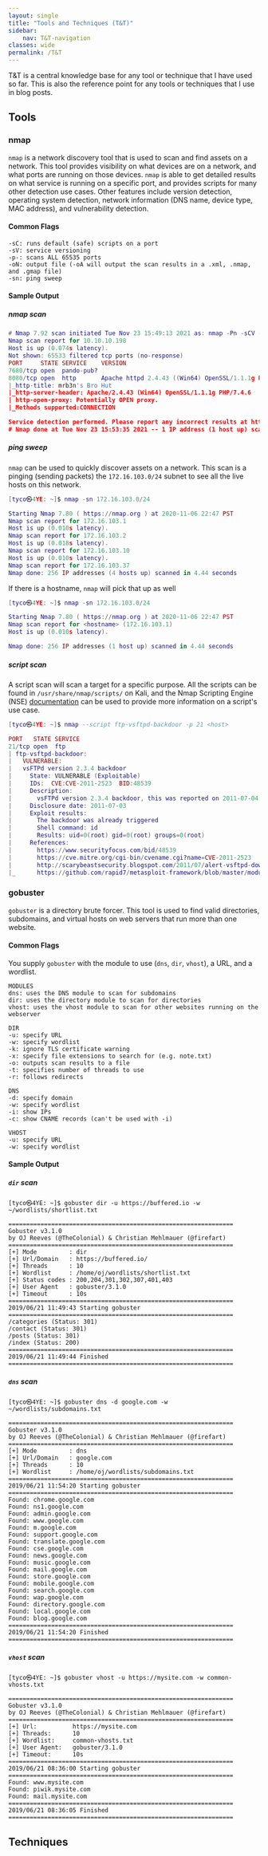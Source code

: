 ```yaml
---
layout: single
title: "Tools and Techniques (T&T)"
sidebar:
    nav: T&T-navigation
classes: wide
permalink: /T&T
---
```


T&T is a central knowledge base for any tool or technique that I have used so far. This is also the reference point for any tools or techniques that I use in blog posts.

## Tools

### nmap

`nmap` is a network discovery tool that is used to scan and find assets on a network. This tool provides visibility on what devices are on a network, and what ports are running on those devices. `nmap` is able to get detailed results on what service is running on a specific port, and provides scripts for many other detection use cases. Other features include version detection, operating system detection, network information (DNS name, device type, MAC address), and vulnerability detection.

#### Common Flags

```
-sC: runs default (safe) scripts on a port
-sV: service versioning
-p-: scans ALL 65535 ports
-oN: output file (-oA will output the scan results in a .xml, .nmap, and .gmap file)
-sn: ping sweep
```

#### Sample Output

##### nmap scan

```lua
# Nmap 7.92 scan initiated Tue Nov 23 15:49:13 2021 as: nmap -Pn -sCV -p- -oN buff 10.10.10.198
Nmap scan report for 10.10.10.198
Host is up (0.074s latency).
Not shown: 65533 filtered tcp ports (no-response)
PORT     STATE SERVICE    VERSION
7680/tcp open  pando-pub?
8080/tcp open  http       Apache httpd 2.4.43 ((Win64) OpenSSL/1.1.1g PHP/7.4.6)
|_http-title: mrb3n's Bro Hut
|_http-server-header: Apache/2.4.43 (Win64) OpenSSL/1.1.1g PHP/7.4.6
| http-open-proxy: Potentially OPEN proxy.
|_Methods supported:CONNECTION

Service detection performed. Please report any incorrect results at https://nmap.org/submit/ .
# Nmap done at Tue Nov 23 15:53:35 2021 -- 1 IP address (1 host up) scanned in 261.93 seconds
```

##### ping sweep

`nmap` can be used to quickly discover assets on a network. This scan is a pinging (sending packets) the `172.16.103.0/24` subnet to see all the live hosts on this network.

```lua
[tyco㉿4YE: ~]$ nmap -sn 172.16.103.0/24

Starting Nmap 7.80 ( https://nmap.org ) at 2020-11-06 22:47 PST
Nmap scan report for 172.16.103.1
Host is up (0.010s latency).
Nmap scan report for 172.16.103.2
Host is up (0.018s latency).
Nmap scan report for 172.16.103.10
Host is up (0.010s latency).
Nmap scan report for 172.16.103.37
Nmap done: 256 IP addresses (4 hosts up) scanned in 4.44 seconds
```

If there is a hostname, `nmap` will pick that up as well

```lua
[tyco㉿4YE: ~]$ nmap -sn 172.16.103.0/24

Starting Nmap 7.80 ( https://nmap.org ) at 2020-11-06 22:47 PST
Nmap scan report for <hostname> (172.16.103.1)
Host is up (0.010s latency).

Nmap done: 256 IP addresses (1 host up) scanned in 4.44 seconds
```

##### script scan

A script scan will scan a target for a specific purpose. All the scripts can be found in `/usr/share/nmap/scripts/` on Kali, and the Nmap Scripting Engine (NSE) [documentation](https://nmap.org/nsedoc/) can be used to provide more information on a script's use case.

```lua
[tyco㉿4YE: ~]$ nmap --script ftp-vsftpd-backdoor -p 21 <host>

PORT   STATE SERVICE
21/tcp open  ftp
| ftp-vsftpd-backdoor:
|   VULNERABLE:
|   vsFTPd version 2.3.4 backdoor
|     State: VULNERABLE (Exploitable)
|     IDs:  CVE:CVE-2011-2523  BID:48539
|     Description:
|       vsFTPd version 2.3.4 backdoor, this was reported on 2011-07-04.
|     Disclosure date: 2011-07-03
|     Exploit results:
|       The backdoor was already triggered
|       Shell command: id
|       Results: uid=0(root) gid=0(root) groups=0(root)
|     References:
|       https://www.securityfocus.com/bid/48539
|       https://cve.mitre.org/cgi-bin/cvename.cgi?name=CVE-2011-2523
|       http://scarybeastsecurity.blogspot.com/2011/07/alert-vsftpd-download-backdoored.html
|_      https://github.com/rapid7/metasploit-framework/blob/master/modules/exploits/unix/ftp/vsftpd_234_backdoor.rb
```

### gobuster

`gobuster` is a directory brute forcer. This tool is used to find valid directories, subdomains, and virtual hosts on web servers that run more than one website. 

#### Common Flags

You supply `gobuster` with the module to use (`dns`, `dir`, `vhost`), a URL, and a wordlist.

```
MODULES
dns: uses the DNS module to scan for subdomains
dir: uses the directory module to scan for directories
vhost: uses the vhost module to scan for other websites running on the webserver

DIR
-u: specify URL
-w: specify wordlist
-k: ignore TLS certificate warning
-x: specify file extensions to search for (e.g. note.txt)
-o: outputs scan results to a file
-t: specifies number of threads to use
-r: follows redirects

DNS
-d: specify domain
-w: specify wordlist
-i: show IPs
-c: show CNAME records (can't be used with -i)

VHOST
-u: specify URL
-w: specify wordlist
```

#### Sample Output

##### `dir` scan

```
[tyco㉿4YE: ~]$ gobuster dir -u https://buffered.io -w ~/wordlists/shortlist.txt

===============================================================
Gobuster v3.1.0
by OJ Reeves (@TheColonial) & Christian Mehlmauer (@firefart)
===============================================================
[+] Mode         : dir
[+] Url/Domain   : https://buffered.io/
[+] Threads      : 10
[+] Wordlist     : /home/oj/wordlists/shortlist.txt
[+] Status codes : 200,204,301,302,307,401,403
[+] User Agent   : gobuster/3.1.0
[+] Timeout      : 10s
===============================================================
2019/06/21 11:49:43 Starting gobuster
===============================================================
/categories (Status: 301)
/contact (Status: 301)
/posts (Status: 301)
/index (Status: 200)
===============================================================
2019/06/21 11:49:44 Finished
===============================================================
```

##### `dns` scan

```
[tyco㉿4YE: ~]$ gobuster dns -d google.com -w ~/wordlists/subdomains.txt

===============================================================
Gobuster v3.1.0
by OJ Reeves (@TheColonial) & Christian Mehlmauer (@firefart)
===============================================================
[+] Mode         : dns
[+] Url/Domain   : google.com
[+] Threads      : 10
[+] Wordlist     : /home/oj/wordlists/subdomains.txt
===============================================================
2019/06/21 11:54:20 Starting gobuster
===============================================================
Found: chrome.google.com
Found: ns1.google.com
Found: admin.google.com
Found: www.google.com
Found: m.google.com
Found: support.google.com
Found: translate.google.com
Found: cse.google.com
Found: news.google.com
Found: music.google.com
Found: mail.google.com
Found: store.google.com
Found: mobile.google.com
Found: search.google.com
Found: wap.google.com
Found: directory.google.com
Found: local.google.com
Found: blog.google.com
===============================================================
2019/06/21 11:54:20 Finished
===============================================================
```

##### `vhost` scan

```
[tyco㉿4YE: ~]$ gobuster vhost -u https://mysite.com -w common-vhosts.txt

===============================================================
Gobuster v3.1.0
by OJ Reeves (@TheColonial) & Christian Mehlmauer (@firefart)
===============================================================
[+] Url:          https://mysite.com
[+] Threads:      10
[+] Wordlist:     common-vhosts.txt
[+] User Agent:   gobuster/3.1.0
[+] Timeout:      10s
===============================================================
2019/06/21 08:36:00 Starting gobuster
===============================================================
Found: www.mysite.com
Found: piwik.mysite.com
Found: mail.mysite.com
===============================================================
2019/06/21 08:36:05 Finished
===============================================================
```

## Techniques

